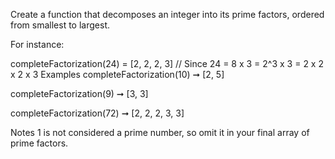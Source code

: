 Create a function that decomposes an integer into its prime factors, ordered from smallest to largest.

For instance:

completeFactorization(24) = [2, 2, 2, 3]
// Since 24 = 8 x 3 = 2^3 x 3 = 2 x 2 x 2 x 3
Examples
completeFactorization(10) ➞ [2, 5]

completeFactorization(9) ➞ [3, 3]

completeFactorization(72) ➞ [2, 2, 2, 3, 3]

Notes
1 is not considered a prime number, so omit it in your final array of prime factors.
